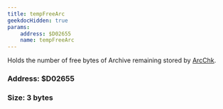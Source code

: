 ```yaml
---
title: tempFreeArc
geekdocHidden: true
params:
    address: $D02655
    name: tempFreeArc
---
```


Holds the number of free bytes of Archive remaining stored by [ArcChk](../../../syscalls/all/ArcChk).

### Address: $D02655

### Size: 3 bytes
